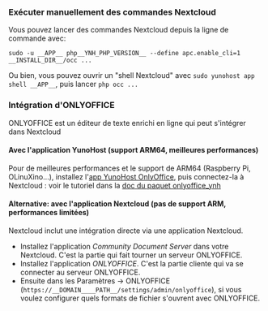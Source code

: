 ### Exécuter manuellement des commandes Nextcloud

Vous pouvez lancer des commandes Nextcloud depuis la ligne de commande avec:

```
sudo -u __APP__ php__YNH_PHP_VERSION__ --define apc.enable_cli=1 __INSTALL_DIR__/occ ...
```

Ou bien, vous pouvez ouvrir un "shell Nextcloud" avec `sudo yunohost app shell __APP__`, puis lancer `php occ ...`

### Intégration d'ONLYOFFICE

ONLYOFFICE est un éditeur de texte enrichi en ligne qui peut s'intégrer dans Nextcloud

#### Avec l'application YunoHost (support ARM64, meilleures performances)

Pour de meilleures performances et le support de ARM64 (Raspberry Pi, OLinuXino...), installez l'[app YunoHost OnlyOffice](https://apps.yunohost.org/app/onlyoffice), puis connectez-la à Nextcloud : voir le tutoriel dans la [doc du paquet onlyoffice_ynh](https://github.com/YunoHost-Apps/onlyoffice_ynh/blob/master/README_fr.md#configuration-de-onlyoffice-server)

#### Alternative: avec l'application Nextcloud (pas de support ARM, performances limitées)

Nextcloud inclut une intégration directe via une application Nextcloud.
- Installez l'application *Community Document Server* dans votre Nextcloud. C'est la partie qui fait tourner un serveur ONLYOFFICE.
- Installez l'application *ONLYOFFICE*. C'est la partie cliente qui va se connecter au serveur ONLYOFFICE.
- Ensuite dans les Paramètres -> ONLYOFFICE (`https://__DOMAIN____PATH__/settings/admin/onlyoffice`), si vous voulez configurer quels formats de fichier s'ouvrent avec ONLYOFFICE.
